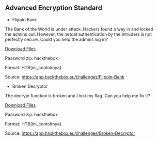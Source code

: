 ## Advanced Encryption Standard

- Flippin Bank

The Bank of the World is under attack. Hackers found a way in and locked the admins out. However, the netcat authentication by the intruders is not perfectly secure. Could you help the admins log in?

<a href="./resource/Flippin Bank.zip">Download Files</a>

Password zip: hackthebox

Format: HTB{ini_contohnya}

Source: https://app.hackthebox.eu/challenges/Flippin-Bank

- Broken Decryptor

The decrypt function is broken and I lost my flag. Can you help me fix it?

<a href="./resource/Broken Decryptor.zip">Download Files</a>

Password zip: hackthebox

Format: HTB{ini_contohnya}

Source: https://app.hackthebox.eu/challenges/Broken-Decryptor
